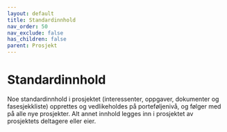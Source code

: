 ```yaml
---
layout: default
title: Standardinnhold
nav_order: 50
nav_exclude: false
has_children: false
parent: Prosjekt
---
```


# Standardinnhold

Noe standardinnhold i prosjektet (interessenter, oppgaver, dokumenter og fasesjekkliste) opprettes og vedlikeholdes på porteføljenivå, og følger med på alle nye prosjekter. Alt annet innhold legges inn i prosjektet av prosjektets deltagere eller eier.
